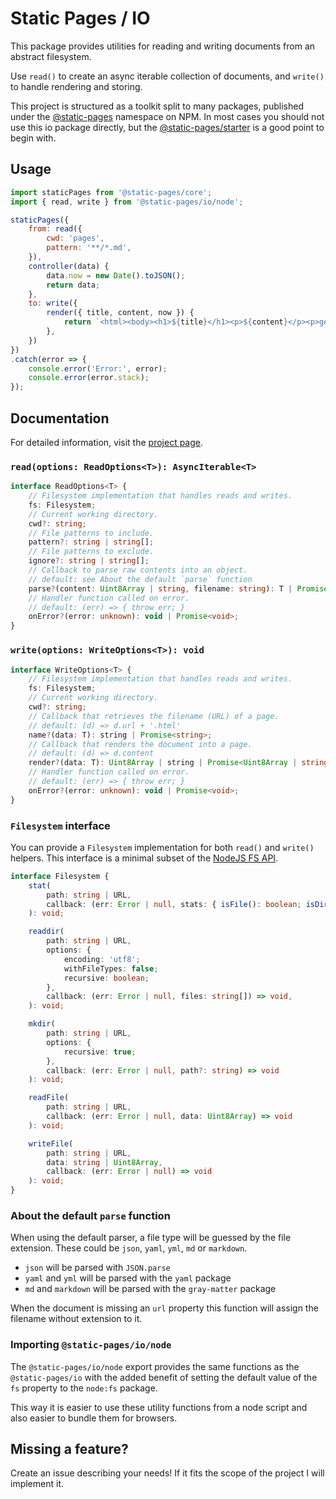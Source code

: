 # Static Pages / IO

This package provides utilities for reading and writing documents from an abstract filesystem.

Use `read()` to create an async iterable collection of documents, and `write()` to handle rendering and storing.

This project is structured as a toolkit split to many packages, published under the [@static-pages](https://www.npmjs.com/search?q=%40static-pages) namespace on NPM.
In most cases you should not use this io package directly, but the [@static-pages/starter](https://www.npmjs.com/package/@static-pages/starter) is a good point to begin with.

## Usage

```js
import staticPages from '@static-pages/core';
import { read, write } from '@static-pages/io/node';

staticPages({
    from: read({
        cwd: 'pages',
        pattern: '**/*.md',
    }),
    controller(data) {
        data.now = new Date().toJSON();
        return data;
    },
    to: write({
        render({ title, content, now }) {
            return `<html><body><h1>${title}</h1><p>${content}</p><p>generated: ${now}</p></body></html>`;
        },
    })
})
.catch(error => {
    console.error('Error:', error);
    console.error(error.stack);
});
```

## Documentation

For detailed information, visit the [project page](https://staticpagesjs.github.io/).

### `read(options: ReadOptions<T>): AsyncIterable<T>`

```ts
interface ReadOptions<T> {
    // Filesystem implementation that handles reads and writes.
    fs: Filesystem;
    // Current working directory.
    cwd?: string;
    // File patterns to include.
    pattern?: string | string[];
    // File patterns to exclude.
    ignore?: string | string[];
    // Callback to parse raw contents into an object.
    // default: see About the default `parse` function
    parse?(content: Uint8Array | string, filename: string): T | Promise<T>;
    // Handler function called on error.
    // default: (err) => { throw err; }
    onError?(error: unknown): void | Promise<void>;
}
```

### `write(options: WriteOptions<T>): void`

```ts
interface WriteOptions<T> {
    // Filesystem implementation that handles reads and writes.
    fs: Filesystem;
    // Current working directory.
    cwd?: string;
    // Callback that retrieves the filename (URL) of a page.
    // default: (d) => d.url + '.html'
    name?(data: T): string | Promise<string>;
    // Callback that renders the document into a page.
    // default: (d) => d.content
    render?(data: T): Uint8Array | string | Promise<Uint8Array | string>;
    // Handler function called on error.
    // default: (err) => { throw err; }
    onError?(error: unknown): void | Promise<void>;
}
```

### `Filesystem` interface

You can provide a `Filesystem` implementation for both `read()` and `write()` helpers. This interface is a minimal subset of the [NodeJS FS API](https://nodejs.org/api/fs.html).

```ts
interface Filesystem {
	stat(
		path: string | URL,
		callback: (err: Error | null, stats: { isFile(): boolean; isDirectory(): boolean; }) => void
	): void;

	readdir(
		path: string | URL,
		options: {
			encoding: 'utf8';
			withFileTypes: false;
			recursive: boolean;
		},
		callback: (err: Error | null, files: string[]) => void,
	): void;

	mkdir(
		path: string | URL,
		options: {
			recursive: true;
		},
		callback: (err: Error | null, path?: string) => void
	): void;

	readFile(
		path: string | URL,
		callback: (err: Error | null, data: Uint8Array) => void
	): void;

	writeFile(
		path: string | URL,
		data: string | Uint8Array,
		callback: (err: Error | null) => void
	): void;
}
```

### About the default `parse` function

When using the default parser, a file type will be guessed by the file extension.
These could be `json`, `yaml`, `yml`, `md` or `markdown`.
- `json` will be parsed with `JSON.parse`
- `yaml` and `yml` will be parsed with the `yaml` package
- `md` and `markdown` will be parsed with the `gray-matter` package

When the document is missing an `url` property this function will assign the filename without extension to it.

### Importing `@static-pages/io/node`

The `@static-pages/io/node` export provides the same functions as the `@static-pages/io` with the added benefit of setting the default value of the `fs` property to the `node:fs` package.

This way it is easier to use these utility functions from a node script and also easier to bundle them for browsers.

## Missing a feature?
Create an issue describing your needs!
If it fits the scope of the project I will implement it.
